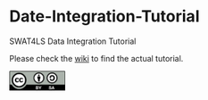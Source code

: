 # Date-Integration-Tutorial
SWAT4LS Data Integration Tutorial

Please check the [wiki](https://github.com/jvsoest/Date-Integration-Tutorial/wiki) to find the actual tutorial.

<img src="cc_by-sa.png" width="100">